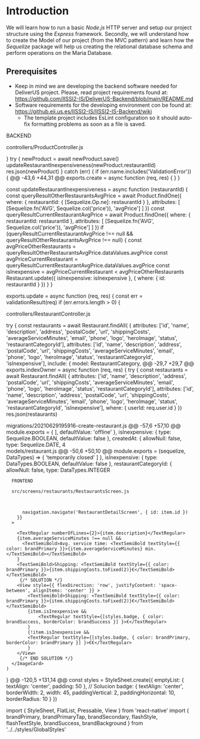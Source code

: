 # Introduction
We will learn how to run a basic _Node.js_ HTTP server and setup our project structure using the _Express_ framework.
Secondly, we will understand how to create the Model of our project (from the MVC pattern) and learn how the _Sequelize_ package will help us creating the relational database schema and perform operations on the Maria Database.
## Prerequisites
* Keep in mind we are developing the backend software needed for DeliverUS project. Please, read project requirements found at: https://github.com/IISSI2-IS/DeliverUS-Backend/blob/main/README.md
* Software requirements for the developing environment con be found at: https://github.eii.us.es/IISSI2-IS/IISSI2-IS-Backend/wiki
  * The template project includes EsLint configuration so it should auto-fix formatting problems as soon as a file is saved.






BACKEND

controllers/ProductController.js

  }
    try {
      newProduct = await newProduct.save()
      updateRestaurantInexpensiveness(newProduct.restaurantId)
      res.json(newProduct)
    } catch (err) {
      if (err.name.includes('ValidationError')) {
@@ -43,6 +44,31 @@ exports.create = async function (req, res) {
  }
}

const updateRestaurantInexpensiveness = async function (restaurantId) {
  const queryResultOtherRestaurantsAvgPrice = await Product.findOne({
    where: {
      restaurantId: { [Sequelize.Op.ne]: restaurantId }
    },
    attributes: [
      [Sequelize.fn('AVG', Sequelize.col('price')), 'avgPrice']
    ]
  })
  const queryResultCurrentRestaurantAvgPrice = await Product.findOne({
    where: {
      restaurantId: restaurantId
    },
    attributes: [
      [Sequelize.fn('AVG', Sequelize.col('price')), 'avgPrice']
    ]
  })
  if (queryResultCurrentRestaurantAvgPrice !== null && queryResultOtherRestaurantsAvgPrice !== null) {
    const avgPriceOtherRestaurants = queryResultOtherRestaurantsAvgPrice.dataValues.avgPrice
    const avgPriceCurrentRestaurant = queryResultCurrentRestaurantAvgPrice.dataValues.avgPrice
    const isInexpensive = avgPriceCurrentRestaurant < avgPriceOtherRestaurants
    Restaurant.update({ isInexpensive: isInexpensive }, { where: { id: restaurantId } })
  }
}

exports.update = async function (req, res) {
  const err = validationResult(req)
  if (err.errors.length > 0) {






controllers/RestaurantController.js


try {
    const restaurants = await Restaurant.findAll(
      {
        attributes: ['id', 'name', 'description', 'address', 'postalCode', 'url', 'shippingCosts', 'averageServiceMinutes', 'email', 'phone', 'logo', 'heroImage', 'status', 'restaurantCategoryId'],
        attributes: ['id', 'name', 'description', 'address', 'postalCode', 'url', 'shippingCosts', 'averageServiceMinutes', 'email', 'phone', 'logo', 'heroImage', 'status', 'restaurantCategoryId', 'isInexpensive'],
        include:
      {
        model: RestaurantCategory,
@@ -29,7 +29,7 @@ exports.indexOwner = async function (req, res) {
  try {
    const restaurants = await Restaurant.findAll(
      {
        attributes: ['id', 'name', 'description', 'address', 'postalCode', 'url', 'shippingCosts', 'averageServiceMinutes', 'email', 'phone', 'logo', 'heroImage', 'status', 'restaurantCategoryId'],
        attributes: ['id', 'name', 'description', 'address', 'postalCode', 'url', 'shippingCosts', 'averageServiceMinutes', 'email', 'phone', 'logo', 'heroImage', 'status', 'restaurantCategoryId', 'isInexpensive'],
        where: { userId: req.user.id }
      })
    res.json(restaurants)
    
    
    
    
     
migrations/20210629195916-create-restaurant.js
@@ -57,6 +57,10 @@ module.exports = {
        ],
        defaultValue: 'offline'
      },
      isInexpensive: {
        type: Sequelize.BOOLEAN,
        defaultValue: false
      },
      createdAt: {
        allowNull: false,
        type: Sequelize.DATE,
  4  
models/restaurant.js
@@ -50,6 +50,10 @@ module.exports = (sequelize, DataTypes) => {
        'temporarily closed'
      ]
    },
    isInexpensive: {
      type: DataTypes.BOOLEAN,
      defaultValue: false
    },
    restaurantCategoryId: {
      allowNull: false,
      type: DataTypes.INTEGER
      
      
      
      
      
      
      
      
      
      
      
      FRONTEND
      
      src/screens/restaurants/RestaurantsScreen.js
      
      
      
          navigation.navigate('RestaurantDetailScreen', { id: item.id })
        }}
      >

        <TextRegular numberOfLines={2}>{item.description}</TextRegular>
        {item.averageServiceMinutes !== null &&
          <TextSemiBold>Avg. service time: <TextSemiBold textStyle={{ color: brandPrimary }}>{item.averageServiceMinutes} min.</TextSemiBold></TextSemiBold>
        }
        <TextSemiBold>Shipping: <TextSemiBold textStyle={{ color: brandPrimary }}>{item.shippingCosts.toFixed(2)}€</TextSemiBold></TextSemiBold>
         {/* SOLUTION */}
        <View style={{ flexDirection: 'row', justifyContent: 'space-between', alignItems: 'center' }} >
            <TextSemiBold>Shipping: <TextSemiBold textStyle={{ color: brandPrimary }}>{item.shippingCosts.toFixed(2)}€</TextSemiBold></TextSemiBold>
            {item.isInexpensive &&
                <TextRegular textStyle={[styles.badge, { color: brandSuccess, borderColor: brandSuccess }] }>€</TextRegular>
            }
            {!item.isInexpensive &&
            <TextRegular textStyle={[styles.badge, { color: brandPrimary, borderColor: brandPrimary }] }>€€</TextRegular>
            }
        </View>
         {/* END SOLUTION */}
      </ImageCard>
    )
  }
@@ -120,5 +131,14 @@ const styles = StyleSheet.create({
  emptyList: {
    textAlign: 'center',
    padding: 50
  },
  // Solucion
  badge: {
    textAlign: 'center',
    borderWidth: 2,
    width: 45,
    paddingVertical: 2,
    paddingHorizontal: 10,
    borderRadius: 10
  }
})




import { StyleSheet, FlatList, Pressable, View } from 'react-native'
import { brandPrimary, brandPrimaryTap, brandSecondary, flashStyle, flashTextStyle, brandSuccess, brandBackground } from '../../styles/GlobalStyles'
